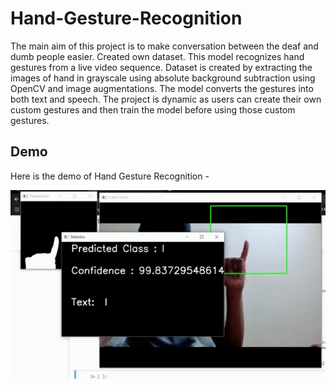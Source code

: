 # Hand-Gesture-Recognition

The main aim of this project is to make conversation between the deaf and dumb people easier. Created own dataset. This model recognizes hand gestures from a live video sequence. Dataset is created by extracting the images of hand in grayscale using absolute background subtraction using OpenCV and image augmentations. The model converts the gestures into both text and speech. The project is dynamic as users can create their own custom gestures and then train the model before using those custom gestures.

## Demo

Here is the demo of Hand Gesture Recognition - 

<p align="center">
  <img src="https://github.com/thota-sasanth/Hand-Gesture-Recognition/blob/master/hand-ges.gif">
</p>
